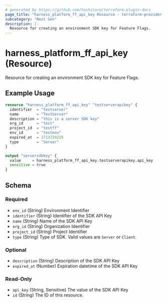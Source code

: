 ```yaml
---
# generated by https://github.com/hashicorp/terraform-plugin-docs
page_title: "harness_platform_ff_api_key Resource - terraform-provider-harness"
subcategory: "Next Gen"
description: |-
  Resource for creating an environment SDK key for Feature Flags.
---
```


# harness_platform_ff_api_key (Resource)

Resource for creating an environment SDK key for Feature Flags.

## Example Usage

```terraform
resource "harness_platform_ff_api_key" "testserverapikey" {
  identifier  = "testserver"
  name        = "TestServer"
  description = "this is a server SDK key"
  org_id      = "test"
  project_id  = "testff"
  env_id      = "testenv"
  expired_at  = 1713729225
  type        = "Server"
}

output "serversdkkey" {
  value     = harness_platform_ff_api_key.testserverapikey.api_key
  sensitive = true
}
```

<!-- schema generated by tfplugindocs -->
## Schema

### Required

- `env_id` (String) Environment Identifier
- `identifier` (String) Identifier of the SDK API Key
- `name` (String) Name of the SDK API Key
- `org_id` (String) Organization Identifier
- `project_id` (String) Project Identifier
- `type` (String) Type of SDK. Valid values are `Server` or `Client`.

### Optional

- `description` (String) Description of the SDK API Key
- `expired_at` (Number) Expiration datetime of the SDK API Key

### Read-Only

- `api_key` (String, Sensitive) The value of the SDK API Key
- `id` (String) The ID of this resource.
